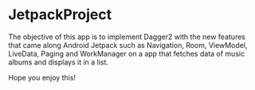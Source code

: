 # JetpackProject

The objective of this app is to implement Dagger2 with the new
features that came along Android Jetpack such as Navigation, Room, ViewModel, LiveData, Paging and WorkManager on a app
that fetches data of music albums and displays it in a list. 

Hope you enjoy this!
